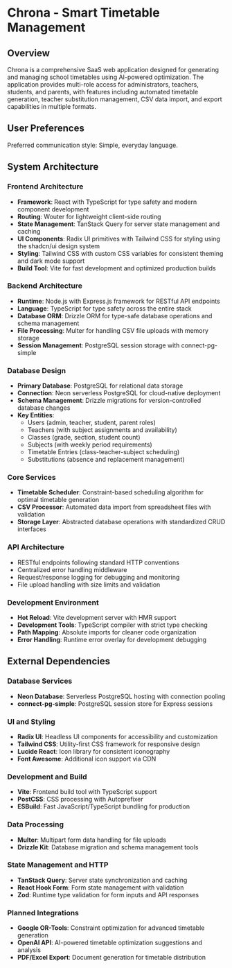 # Chrona - Smart Timetable Management

## Overview

Chrona is a comprehensive SaaS web application designed for generating and managing school timetables using AI-powered optimization. The application provides multi-role access for administrators, teachers, students, and parents, with features including automated timetable generation, teacher substitution management, CSV data import, and export capabilities in multiple formats.

## User Preferences

Preferred communication style: Simple, everyday language.

## System Architecture

### Frontend Architecture
- **Framework**: React with TypeScript for type safety and modern component development
- **Routing**: Wouter for lightweight client-side routing
- **State Management**: TanStack Query for server state management and caching
- **UI Components**: Radix UI primitives with Tailwind CSS for styling using the shadcn/ui design system
- **Styling**: Tailwind CSS with custom CSS variables for consistent theming and dark mode support
- **Build Tool**: Vite for fast development and optimized production builds

### Backend Architecture
- **Runtime**: Node.js with Express.js framework for RESTful API endpoints
- **Language**: TypeScript for type safety across the entire stack
- **Database ORM**: Drizzle ORM for type-safe database operations and schema management
- **File Processing**: Multer for handling CSV file uploads with memory storage
- **Session Management**: PostgreSQL session storage with connect-pg-simple

### Database Design
- **Primary Database**: PostgreSQL for relational data storage
- **Connection**: Neon serverless PostgreSQL for cloud-native deployment
- **Schema Management**: Drizzle migrations for version-controlled database changes
- **Key Entities**:
  - Users (admin, teacher, student, parent roles)
  - Teachers (with subject assignments and availability)
  - Classes (grade, section, student count)
  - Subjects (with weekly period requirements)
  - Timetable Entries (class-teacher-subject scheduling)
  - Substitutions (absence and replacement management)

### Core Services
- **Timetable Scheduler**: Constraint-based scheduling algorithm for optimal timetable generation
- **CSV Processor**: Automated data import from spreadsheet files with validation
- **Storage Layer**: Abstracted database operations with standardized CRUD interfaces

### API Architecture
- RESTful endpoints following standard HTTP conventions
- Centralized error handling middleware
- Request/response logging for debugging and monitoring
- File upload handling with size limits and validation

### Development Environment
- **Hot Reload**: Vite development server with HMR support
- **Development Tools**: TypeScript compiler with strict type checking
- **Path Mapping**: Absolute imports for cleaner code organization
- **Error Handling**: Runtime error overlay for development debugging

## External Dependencies

### Database Services
- **Neon Database**: Serverless PostgreSQL hosting with connection pooling
- **connect-pg-simple**: PostgreSQL session store for Express sessions

### UI and Styling
- **Radix UI**: Headless UI components for accessibility and customization
- **Tailwind CSS**: Utility-first CSS framework for responsive design
- **Lucide React**: Icon library for consistent iconography
- **Font Awesome**: Additional icon support via CDN

### Development and Build
- **Vite**: Frontend build tool with TypeScript support
- **PostCSS**: CSS processing with Autoprefixer
- **ESBuild**: Fast JavaScript/TypeScript bundling for production

### Data Processing
- **Multer**: Multipart form data handling for file uploads
- **Drizzle Kit**: Database migration and schema management tools

### State Management and HTTP
- **TanStack Query**: Server state synchronization and caching
- **React Hook Form**: Form state management with validation
- **Zod**: Runtime type validation for form inputs and API responses

### Planned Integrations
- **Google OR-Tools**: Constraint optimization for advanced timetable generation
- **OpenAI API**: AI-powered timetable optimization suggestions and analysis
- **PDF/Excel Export**: Document generation for timetable distribution